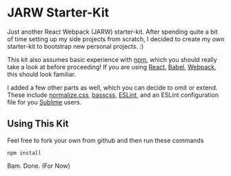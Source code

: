 # JARW Starter-Kit

Just another React Webpack (JARW) starter-kit. After spending quite a bit of time setting up my side projects from scratch, I decided to create my own starter-kit to bootstrap new personal projects. :)

This kit also assumes basic experience with [npm](https://www.npmjs.com/), which you should really take a look at before proceeding! If you are using [React](http://facebook.github.io/react/), [Babel](https://babeljs.io/), [Webpack](https://github.com/webpack/webpack), this should look familiar. 

I added a few other parts as well, which you can decide to omit or extend. These include [normalize.css](http://necolas.github.io/normalize.css/), [basscss](http://www.basscss.com), [ESLint](https://www.npmjs.com/package/eslint-config-airbnb), and an ESLint configuration file for you [Sublime](http://www.sublimetext.com/) users.


## Using This Kit

Feel free to fork your own from github and then run these commands

    npm install

Bam. Done. (For Now)